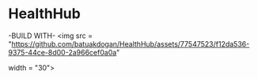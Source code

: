 # HealthHub
-BUILD WITH- 
<img src = "https://github.com/batuakdogan/HealthHub/assets/77547523/f12da536-9375-44ce-8d00-2a966cef0a0a"

  width = "30">


